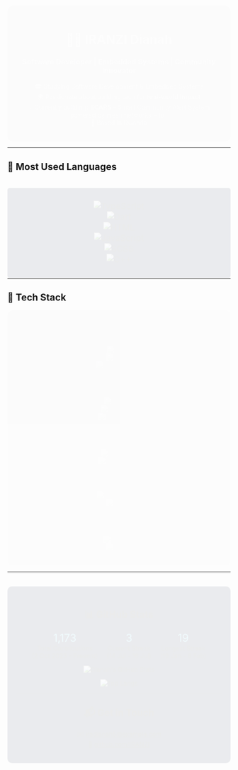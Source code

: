 <div align="center" style="background-color: #1a1a2e; color: #ffffff; padding: 20px; border-radius: 10px; animation: fadeIn 1s ease-in-out;">

# 👩‍💻 IRANZI Dianah  
### Software Developer | Embedded Systems | Community Innovator  

🎓 Studying Software Development & Embedded Systems  
🌍 Passionate about building tech for <b>real-world impact</b>  
💡 Currently building: <b>SCARS</b> – Smart Community Alert System powered by mesh networks + IoT  
📍 Based in Rwanda  

</div>

<style>
@keyframes fadeIn {
  from { opacity: 0; }
  to { opacity: 1; }
}
@keyframes slideIn {
  from { transform: translateY(20px); opacity: 0; }
  to { transform: translateY(0); opacity: 1; }
}
.stats-card { transition: transform 0.3s ease, box-shadow 0.3s ease; }
.stats-card:hover { transform: scale(1.05); box-shadow: 0 0 15px rgba(97, 218, 251, 0.5); }
</style>

---

## 🧠 Most Used Languages  
<div align="center" style="font-size: 1.2rem; margin-bottom: 20px; background-color: #16213e; padding: 10px; border-radius: 5px; animation: slideIn 1s ease-out;">
  
![TypeScript](https://img.shields.io/badge/-TypeScript-3178C6?style=for-the-badge&logo=typescript&logoColor=white)  
![Dart](https://img.shields.io/badge/-Dart-0175C2?style=for-the-badge&logo=dart&logoColor=white)  
![HTML](https://img.shields.io/badge/-HTML-E34F26?style=for-the-badge&logo=html5&logoColor=white)  
![JavaScript](https://img.shields.io/badge/-JavaScript-F7DF1E?style=for-the-badge&logo=javascript&logoColor=black)  
![SCSS](https://img.shields.io/badge/-SCSS-CC6699?style=for-the-badge&logo=sass&logoColor=white)  
![C++](https://img.shields.io/badge/-C++-00599C?style=for-the-badge&logo=c%2B%2B&logoColor=white)  

</div>

---

## 🚀 Tech Stack

<div align="center" style="background-color: #1a1a2e; padding: 20px; border-radius: 10px; animation: fadeIn 1s ease-in-out;">

### Frontend  
![React](https://img.shields.io/badge/-React-61DAFB?style=for-the-badge&logo=react&logoColor=black)  
![Redux](https://img.shields.io/badge/-Redux-764ABC?style=for-the-badge&logo=redux&logoColor=white)  
![Tailwind CSS](https://img.shields.io/badge/-Tailwind_CSS-38B2AC?style=for-the-badge&logo=tailwind-css&logoColor=white)  

### 🛠️ Backend  
![Node.js](https://img.shields.io/badge/-Node.js-339933?style=for-the-badge&logo=node.js&logoColor=white)  
![Express.js](https://img.shields.io/badge/-Express.js-000000?style=for-the-badge&logo=express&logoColor=white)  
![Spring Boot](https://img.shields.io/badge/-Spring_Boot-6DB33F?style=for-the-badge&logo=spring-boot&logoColor=white)  

### 🗄️ Databases  
![MongoDB](https://img.shields.io/badge/-MongoDB-47A248?style=for-the-badge&logo=mongodb&logoColor=white)  
![PostgreSQL](https://img.shields.io/badge/-PostgreSQL-4169E1?style=for-the-badge&logo=postgresql&logoColor=white)  

### 📱 Mobile  
![React Native](https://img.shields.io/badge/-React_Native-20232A?style=for-the-badge&logo=react&logoColor=61DAFB)  
![Flutter](https://img.shields.io/badge/-Flutter-02569B?style=for-the-badge&logo=flutter&logoColor=white)  

### 🌍 Hosting & DevOps  
![Firebase](https://img.shields.io/badge/-Firebase-FFCA28?style=for-the-badge&logo=firebase&logoColor=black)  
![Vercel](https://img.shields.io/badge/-Vercel-000000?style=for-the-badge&logo=vercel&logoColor=white)  

</div>

---

<div align="center" class="stats-card" style="background-color: #16213e; padding: 20px; border-radius: 10px; animation: slideIn 1s ease-out;">

## 📊 GitHub Stats  
<div style="display: flex; justify-content: center; gap: 20px; margin-bottom: 10px;">
  <div style="text-align: center;">
    <span style="color: #61dafb; font-size: 1.5rem;">1,173</span><br>
    Total Contributions<br>
    (2 Oct 2023 - Present)
  </div>
  <div style="text-align: center;">
    <span style="color: #61dafb; font-size: 1.5rem;">3</span><br>
    Current Streak<br>
    (14 Jul - 16 Jul)
  </div>
  <div style="text-align: center;">
    <span style="color: #61dafb; font-size: 1.5rem;">19</span><br>
    Longest Streak<br>
    (19 Jan - 6 Feb)
  </div>
</div>

![Dianah's GitHub Stats](https://github-readme-stats.vercel.app/api?username=IRANZI&show_icons=true&theme=tokyonight&hide_border=true&border_radius=12)  

![Top Langs](https://github-readme-stats.vercel.app/api/top-langs/?username=IRANZI&layout=compact&theme=tokyonight&hide_border=true)

---

## 📬 Get in Touch  

✉️ [iradianah5@example.com](mailto:iradianah5@example.com)  
🔗 [github.com/IRANZI](https://github.com/IRANZI)  

</div>
